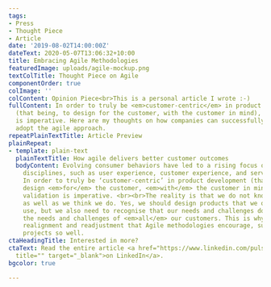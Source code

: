 ```yaml
---
tags:
- Press
- Thought Piece
- Article
date: '2019-08-02T14:00:00Z'
dateText: 2020-05-07T13:06:32+10:00
title: Embracing Agile Methodologies
featuredImage: uploads/agile-mockup.png
textColTitle: Thought Piece on Agile
componentOrder: true
colImage: ''
colContent: Opinion Piece<br>This is a personal article I wrote :-)
fullContent: In order to truly be <em>customer-centric</em> in product development
  (that being, to design for the customer, with the customer in mind), customer validation
  is imperative. Here are my thoughts on how companies can successfully embrace and
  adopt the agile approach.
repeatPlainTextTitle: Article Preview
plainRepeat:
- template: plain-text
  plainTextTitle: How agile delivers better customer outcomes
  bodyContent: Evolving consumer behaviors have led to a rising focus on customer-centric
    disciplines, such as user experience, customer experience, and service design.
    In order to truly be ‘customer-centric’ in product development (that being, to
    design <em>for</em> the customer, <em>with</em> the customer in mind), customer
    validation is imperative. <br><br>The reality is that we do not know our customers
    as well as we think we do. Yes, we should design products that we ourselves would
    use, but we also need to recognise that our needs and challenges do not reflect
    the needs and challenges of <em>all</em> our customers. This is why the constant
    realignment and readjustment that Agile methodologies encourage, suits customer-centric
    projects so well.
ctaHeadingTitle: Interested in more?
ctaText: Read the entire article <a href="https://www.linkedin.com/pulse/embracing-agile-methodologies-sophia-huynh/"
  title="" target="_blank">on LinkedIn</a>.
bgcolor: true

---
```

